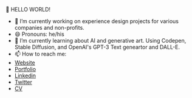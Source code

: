 🤔 HELLO WORLD! 

- 🔭 I’m currently working on experience design projects for various companies and non-profits.
- 😄 Pronouns: he/his
- 🌱 I’m currently learning about AI and generative art. Using Codepen, Stable Diffusion, and OpenAI's GPT-3 Text geneartor and DALL-E.
- 📫 How to reach me: 
- <a href="https://kyleoutlaw.io">Website</a>
- <a href="https://koutlaw.github.io/portfolio/">Portfolio</a>
- <a href="https://www.linkedin.com/in/koutlaw/">Linkedin</a>
- <a href="https://twitter.com/_kyleOutlaw">Twitter</a>
- <a href="https://github.com/koutlaw/koutlaw/blob/main/CV.md">CV</a>

